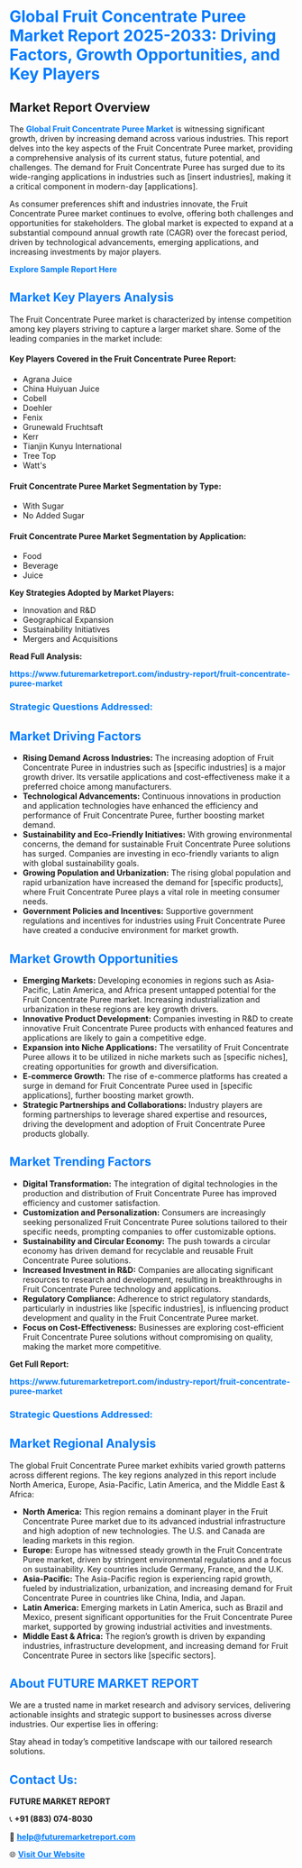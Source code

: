 <h1 style="color: #007BFF;">Global Fruit Concentrate Puree Market Report 2025-2033: Driving Factors, Growth Opportunities, and Key Players</h1>

<section id="overview">
<h2>Market Report Overview</h2>
<p>The <a href="https://www.futuremarketreport.com/industry-report/fruit-concentrate-puree-market" style="color: #007BFF; text-decoration: none;"><strong>Global Fruit Concentrate Puree Market</strong></a> is witnessing significant growth, driven by increasing demand across various industries. This report delves into the key aspects of the Fruit Concentrate Puree market, providing a comprehensive analysis of its current status, future potential, and challenges. The demand for Fruit Concentrate Puree has surged due to its wide-ranging applications in industries such as [insert industries], making it a critical component in modern-day [applications].</p>
<p>As consumer preferences shift and industries innovate, the Fruit Concentrate Puree market continues to evolve, offering both challenges and opportunities for stakeholders. The global market is expected to expand at a substantial compound annual growth rate (CAGR) over the forecast period, driven by technological advancements, emerging applications, and increasing investments by major players.</p>
</section>

<section id="overview">
<p><a href="https://www.futuremarketreport.com/request-sample/reportId=54338" style="color: #007BFF; text-decoration: none;"><strong>Explore Sample Report Here</strong></a></p>
</section>

<section id="key-players">
<h2 style="color: #007BFF;">Market Key Players Analysis</h2>
<p>The Fruit Concentrate Puree market is characterized by intense competition among key players striving to capture a larger market share. Some of the leading companies in the market include:</p>
<h4>Key Players Covered in the Fruit Concentrate Puree Report:</h4>
<ul><li>Agrana Juice</li><li>China Huiyuan Juice</li><li>Cobell</li><li>Doehler</li><li>Fenix</li><li>Grunewald Fruchtsaft</li><li>Kerr</li><li>Tianjin Kunyu International</li><li>Tree Top</li><li>Watt&#039;s</li></ul>
<h4>Fruit Concentrate Puree Market Segmentation by Type:</h4>
<ul><li>With Sugar</li><li>No Added Sugar</li></ul>

<h4>Fruit Concentrate Puree Market Segmentation by Application:</h4>
<ul><li>Food</li><li>Beverage</li><li>Juice</li></ul>
<p><strong>Key Strategies Adopted by Market Players:</strong></p>
<ul>
<li>Innovation and R&D</li>
<li>Geographical Expansion</li>
<li>Sustainability Initiatives</li>
<li>Mergers and Acquisitions</li>
</ul>
</section>

<section>
<p><strong>Read Full Analysis: </strong></p><a href="https://www.futuremarketreport.com/industry-report/fruit-concentrate-puree-market" style="color: #007BFF; text-decoration: none;"><strong>https://www.futuremarketreport.com/industry-report/fruit-concentrate-puree-market</strong></a>
<h3 style="color: #007BFF;">Strategic Questions Addressed:</h3>
</section>

<section id="driving-factors">
<h2 style="color: #007BFF;">Market Driving Factors</h2>
<ul>
<li><strong>Rising Demand Across Industries:</strong> The increasing adoption of Fruit Concentrate Puree in industries such as [specific industries] is a major growth driver. Its versatile applications and cost-effectiveness make it a preferred choice among manufacturers.</li>
<li><strong>Technological Advancements:</strong> Continuous innovations in production and application technologies have enhanced the efficiency and performance of Fruit Concentrate Puree, further boosting market demand.</li>
<li><strong>Sustainability and Eco-Friendly Initiatives:</strong> With growing environmental concerns, the demand for sustainable Fruit Concentrate Puree solutions has surged. Companies are investing in eco-friendly variants to align with global sustainability goals.</li>
<li><strong>Growing Population and Urbanization:</strong> The rising global population and rapid urbanization have increased the demand for [specific products], where Fruit Concentrate Puree plays a vital role in meeting consumer needs.</li>
<li><strong>Government Policies and Incentives:</strong> Supportive government regulations and incentives for industries using Fruit Concentrate Puree have created a conducive environment for market growth.</li>
</ul>
</section>

<section id="growth-opportunities">
<h2 style="color: #007BFF;">Market Growth Opportunities</h2>
<ul>
<li><strong>Emerging Markets:</strong> Developing economies in regions such as Asia-Pacific, Latin America, and Africa present untapped potential for the Fruit Concentrate Puree market. Increasing industrialization and urbanization in these regions are key growth drivers.</li>
<li><strong>Innovative Product Development:</strong> Companies investing in R&D to create innovative Fruit Concentrate Puree products with enhanced features and applications are likely to gain a competitive edge.</li>
<li><strong>Expansion into Niche Applications:</strong> The versatility of Fruit Concentrate Puree allows it to be utilized in niche markets such as [specific niches], creating opportunities for growth and diversification.</li>
<li><strong>E-commerce Growth:</strong> The rise of e-commerce platforms has created a surge in demand for Fruit Concentrate Puree used in [specific applications], further boosting market growth.</li>
<li><strong>Strategic Partnerships and Collaborations:</strong> Industry players are forming partnerships to leverage shared expertise and resources, driving the development and adoption of Fruit Concentrate Puree products globally.</li>
</ul>
</section>

<section id="trending-factors">
<h2 style="color: #007BFF;">Market Trending Factors</h2>
<ul>
<li><strong>Digital Transformation:</strong> The integration of digital technologies in the production and distribution of Fruit Concentrate Puree has improved efficiency and customer satisfaction.</li>
<li><strong>Customization and Personalization:</strong> Consumers are increasingly seeking personalized Fruit Concentrate Puree solutions tailored to their specific needs, prompting companies to offer customizable options.</li>
<li><strong>Sustainability and Circular Economy:</strong> The push towards a circular economy has driven demand for recyclable and reusable Fruit Concentrate Puree solutions.</li>
<li><strong>Increased Investment in R&D:</strong> Companies are allocating significant resources to research and development, resulting in breakthroughs in Fruit Concentrate Puree technology and applications.</li>
<li><strong>Regulatory Compliance:</strong> Adherence to strict regulatory standards, particularly in industries like [specific industries], is influencing product development and quality in the Fruit Concentrate Puree market.</li>
<li><strong>Focus on Cost-Effectiveness:</strong> Businesses are exploring cost-efficient Fruit Concentrate Puree solutions without compromising on quality, making the market more competitive.</li>
</ul>
</section>

<section>
<p><strong>Get Full Report: </strong></p><a href="https://www.futuremarketreport.com/industry-report/fruit-concentrate-puree-market" style="color: #007BFF; text-decoration: none;"><strong>https://www.futuremarketreport.com/industry-report/fruit-concentrate-puree-market</strong></a>
<h3 style="color: #007BFF;">Strategic Questions Addressed:</h3>
</section>


<section id="regional-analysis">
<h2 style="color: #007BFF;">Market Regional Analysis</h2>
<p>The global Fruit Concentrate Puree market exhibits varied growth patterns across different regions. The key regions analyzed in this report include North America, Europe, Asia-Pacific, Latin America, and the Middle East & Africa:</p>
<ul>
<li><strong>North America:</strong> This region remains a dominant player in the Fruit Concentrate Puree market due to its advanced industrial infrastructure and high adoption of new technologies. The U.S. and Canada are leading markets in this region.</li>
<li><strong>Europe:</strong> Europe has witnessed steady growth in the Fruit Concentrate Puree market, driven by stringent environmental regulations and a focus on sustainability. Key countries include Germany, France, and the U.K.</li>
<li><strong>Asia-Pacific:</strong> The Asia-Pacific region is experiencing rapid growth, fueled by industrialization, urbanization, and increasing demand for Fruit Concentrate Puree in countries like China, India, and Japan.</li>
<li><strong>Latin America:</strong> Emerging markets in Latin America, such as Brazil and Mexico, present significant opportunities for the Fruit Concentrate Puree market, supported by growing industrial activities and investments.</li>
<li><strong>Middle East & Africa:</strong> The region’s growth is driven by expanding industries, infrastructure development, and increasing demand for Fruit Concentrate Puree in sectors like [specific sectors].</li>
</ul>
</section>

<footer>
<h2 style="color: #007BFF;">About FUTURE MARKET REPORT</h2>
<p>We are a trusted name in market research and advisory services, delivering actionable insights and strategic support to businesses across diverse industries. Our expertise lies in offering:</p>

<p>Stay ahead in today’s competitive landscape with our tailored research solutions.</p>

<h2 style="color: #007BFF;">Contact Us:</h2>
<p><strong>FUTURE MARKET REPORT</strong></p>
<p>📞 <strong>+91 (883) 074-8030</strong></p>
<p>📧 <strong><a href="mailto:help@futuremarketreport.com" style="color: #007BFF;">help@futuremarketreport.com</a></strong></p>
<p>🌐 <strong><a href="https://www.futuremarketreport.com/" style="color: #007BFF;">Visit Our Website</a></strong></p>
</footer>
